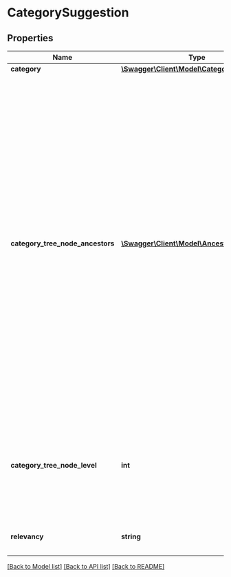 # CategorySuggestion

## Properties
Name | Type | Description | Notes
------------ | ------------- | ------------- | -------------
**category** | [**\Swagger\Client\Model\Category**](Category.md) |  | [optional] 
**category_tree_node_ancestors** | [**\Swagger\Client\Model\AncestorReference[]**](AncestorReference.md) | An ordered list of category references that describes the location of the suggested category in the specified category tree. The list identifies the category&#39;s ancestry as a sequence of parent nodes, from the current node&#39;s immediate parent to the root node of the category tree. Note: The root node of a full default category tree includes categoryId and categoryName fields, but their values should not be relied upon. They provide no useful information for application development. | [optional] 
**category_tree_node_level** | **int** | The absolute level of the category tree node in the hierarchy of its category tree. Note: The root node of any full category tree is always at level 0. | [optional] 
**relevancy** | **string** | This field is reserved for internal or future use. | [optional] 

[[Back to Model list]](../README.md#documentation-for-models) [[Back to API list]](../README.md#documentation-for-api-endpoints) [[Back to README]](../README.md)


